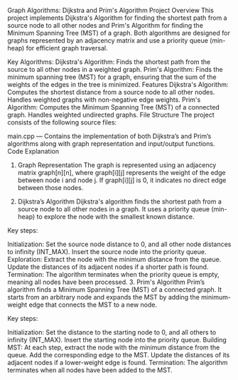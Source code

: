 Graph Algorithms: Dijkstra and Prim's Algorithm
Project Overview
This project implements Dijkstra's Algorithm for finding the shortest path from a source node to all other nodes and Prim's Algorithm for finding the Minimum Spanning Tree (MST) of a graph. Both algorithms are designed for graphs represented by an adjacency matrix and use a priority queue (min-heap) for efficient graph traversal.

Key Algorithms:
Dijkstra's Algorithm: Finds the shortest path from the source to all other nodes in a weighted graph.
Prim's Algorithm: Finds the minimum spanning tree (MST) for a graph, ensuring that the sum of the weights of the edges in the tree is minimized.
Features
Dijkstra's Algorithm:
Computes the shortest distance from a source node to all other nodes.
Handles weighted graphs with non-negative edge weights.
Prim's Algorithm:
Computes the Minimum Spanning Tree (MST) of a connected graph.
Handles weighted undirected graphs.
File Structure
The project consists of the following source files:

main.cpp — Contains the implementation of both Dijkstra’s and Prim’s algorithms along with graph representation and input/output functions.
Code Explanation
1. Graph Representation
The graph is represented using an adjacency matrix graph[n][n], where graph[i][j] represents the weight of the edge between node i and node j. If graph[i][j] is 0, it indicates no direct edge between those nodes.

2. Dijkstra’s Algorithm
Dijkstra's algorithm finds the shortest path from a source node to all other nodes in a graph. It uses a priority queue (min-heap) to explore the node with the smallest known distance.

Key steps:

Initialization:
Set the source node distance to 0, and all other node distances to infinity (INT_MAX).
Insert the source node into the priority queue.
Exploration:
Extract the node with the minimum distance from the queue.
Update the distances of its adjacent nodes if a shorter path is found.
Termination:
The algorithm terminates when the priority queue is empty, meaning all nodes have been processed.
3. Prim's Algorithm
Prim’s algorithm finds a Minimum Spanning Tree (MST) of a connected graph. It starts from an arbitrary node and expands the MST by adding the minimum-weight edge that connects the MST to a new node.

Key steps:

Initialization:
Set the distance to the starting node to 0, and all others to infinity (INT_MAX).
Insert the starting node into the priority queue.
Building MST:
At each step, extract the node with the minimum distance from the queue.
Add the corresponding edge to the MST.
Update the distances of its adjacent nodes if a lower-weight edge is found.
Termination:
The algorithm terminates when all nodes have been added to the MST.
